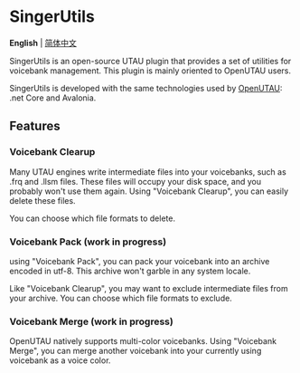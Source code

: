 # SingerUtils
**English** | [简体中文](README_zh.md)

SingerUtils is an open-source UTAU plugin that provides a set of utilities for voicebank management. This plugin is mainly oriented to OpenUTAU users.

SingerUtils is developed with the same technologies used by [OpenUTAU](https://github.com/stakira/OpenUtau): .net Core and Avalonia.

## Features
### Voicebank Clearup
Many UTAU engines write intermediate files into your voicebanks, such as .frq and .llsm files. These files will occupy your disk space, and you probably won't use them again. Using "Voicebank Clearup", you can easily delete these files.

You can choose which file formats to delete.

### Voicebank Pack (work in progress)
using "Voicebank Pack", you can pack your voicebank into an archive encoded in utf-8. This archive won't garble in any system locale.

Like "Voicebank Clearup", you may want to exclude intermediate files from your archive. You can choose which file formats to exclude.

### Voicebank Merge (work in progress)
OpenUTAU natively supports multi-color voicebanks. Using "Voicebank Merge", you can merge another voicebank into your currently using voicebank as a voice color.